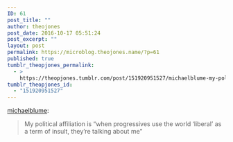 ```yaml
---
ID: 61
post_title: ""
author: theojones
post_date: 2016-10-17 05:51:24
post_excerpt: ""
layout: post
permalink: https://microblog.theojones.name/?p=61
published: true
tumblr_theopjones_permalink:
  - >
    https://theopjones.tumblr.com/post/151920951527/michaelblume-my-political-affiliation-is-when
tumblr_theopjones_id:
  - "151920951527"
---
```

<p><a class="tumblr_blog" href="http://michaelblume.tumblr.com/post/126406952171">michaelblume</a>:</p>
<blockquote>
<p>My political affiliation is “when progressives use the world ‘liberal’ as a term of insult, they’re talking about me”<br /></p>
</blockquote>